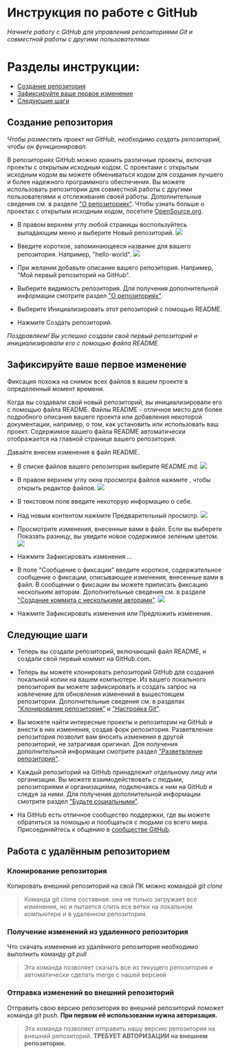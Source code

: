 # Инструкция по работе с GitHub

*Начните работу с GitHub для управления репозиториями Git и совместной работы с другими пользователями.* 

# Разделы инструкции: 
- [Создание репозитория](#создание-репозитория)
- [Зафиксируйте ваше первое изменение](#зафиксируйте-ваше-первое-изменение)
- [Следующие шаги](#следующие-шаги)

## Создание репозитория

*Чтобы разместить проект на GitHub, необходимо создать репозиторий, чтобы он функционировал.* 

В репозиториях GitHub можно хранить различные проекты, включая проекты с открытым исходным кодом. С проектами с открытым исходным кодом вы можете обмениваться кодом для создания лучшего и более надежного программного обеспечения. Вы можете использовать репозитории для совместной работы с другими пользователями и отслеживания своей работы. Дополнительные сведения см. в разделе ["О репозиториях"](https://docs.github.com/en/repositories/creating-and-managing-repositories/about-repositories). Чтобы узнать больше о проектах с открытым исходным кодом, посетите [OpenSource.org](https://opensource.org/about).

* В правом верхнем углу любой страницы воспользуйтесь  выпадающим меню и выберите Новый репозиторий. 
![](https://docs.github.com/assets/cb-31554/mw-1440/images/help/repository/repo-create.webp)

* Введите короткое, запоминающееся название для вашего репозитория. Например, "hello-world".
![](https://docs.github.com/assets/cb-61138/mw-1440/images/help/repository/create-repository-name.webp)

* При желании добавьте описание вашего репозитория. Например, "Мой первый репозиторий на GitHub".

* Выберите видимость репозитория. Для получения дополнительной информации смотрите раздел ["О репозиториях"](https://docs.github.com/en/repositories/creating-and-managing-repositories/about-repositories#about-repository-visibility).

* Выберите Инициализировать этот репозиторий с помощью README.

* Нажмите Создать репозиторий.

*Поздравляем! Вы успешно создали свой первый репозиторий и инициализировали его с помощью файла README.*

## Зафиксируйте ваше первое изменение

Фиксация похожа на снимок всех файлов в вашем проекте в определенный момент времени.

Когда вы создавали свой новый репозиторий, вы инициализировали его с помощью файла README. Файлы README - отличное место для более подробного описания вашего проекта или добавления некоторой документации, например, о том, как установить или использовать ваш проект. Содержимое вашего файла README автоматически отображается на главной странице вашего репозитория.

Давайте внесем изменения в файл README.

* В списке файлов вашего репозитория выберите README.md.
![](https://docs.github.com/assets/cb-21025/mw-1440/images/help/repository/create-commit-open-readme.webp)

* В правом верхнем углу окна просмотра файлов нажмите , чтобы открыть редактор файлов.
![](https://docs.github.com/assets/cb-47677/mw-1440/images/help/repository/edit-file-edit-button.webp)

* В текстовом поле введите некоторую информацию о себе.
* Над новым контентом нажмите Предварительный просмотр.
![](https://docs.github.com/assets/cb-35443/mw-1440/images/help/repository/edit-readme-preview-changes.webp)

* Просмотрите изменения, внесенные вами в файл. Если вы выберете Показать разницу, вы увидите новое содержимое зеленым цветом.
![](https://docs.github.com/assets/cb-32483/mw-1440/images/help/repository/create-commit-review.webp)

* Нажмите Зафиксировать изменения ...
* В поле "Сообщение о фиксации" введите короткое, содержательное сообщение о фиксации, описывающее изменения, внесенные вами в файл. В сообщении о фиксации вы можете приписать фиксацию нескольким авторам. Дополнительные сведения см. в разделе ["Создание коммита с несколькими авторами"](https://docs.github.com/en/pull-requests/collaborating-with-pull-requests/proposing-changes-to-your-work-with-pull-requests/creating-a-pull-request).
![](https://docs.github.com/assets/cb-27122/mw-1440/images/help/repository/choose-commit-branch.webp)
* Нажмите Зафиксировать изменения или Предложить изменения.

## Следующие шаги
* Теперь вы создали репозиторий, включающий файл README, и создали свой первый коммит на GitHub.com.

* Теперь вы можете клонировать репозиторий GitHub для создания локальной копии на вашем компьютере. Из вашего локального репозитория вы можете зафиксировать и создать запрос на извлечение для обновления изменений в вышестоящем репозитории. Дополнительные сведения см. в разделах ["Клонирование репозитория"](https://docs.github.com/en/repositories/creating-and-managing-repositories/cloning-a-repository) и ["Настройка Git"](https://docs.github.com/en/get-started/quickstart/set-up-git).

* Вы можете найти интересные проекты и репозитории на GitHub и внести в них изменения, создав форк репозитория. Разветвление репозитория позволит вам вносить изменения в другой репозиторий, не затрагивая оригинал. Для получения дополнительной информации смотрите раздел ["Разветвление репозитория"](https://docs.github.com/en/get-started/quickstart/fork-a-repo).

* Каждый репозиторий на GitHub принадлежит отдельному лицу или организации. Вы можете взаимодействовать с людьми, репозиториями и организациями, подключаясь к ним на GitHub и следуя за ними. Для получения дополнительной информации смотрите раздел ["Будьте социальными"](https://docs.github.com/en/get-started/quickstart/be-social).

* На GitHub есть отличное сообщество поддержки, где вы можете обратиться за помощью и пообщаться с людьми со всего мира. Присоединяйтесь к общению в [сообществе GitHub](https://github.com/orgs/community/discussions).

## Работа с удалённым репозиторием

### Клонирование репозитория
Копировать внешний репозиторий на свой ПК можно командой *git clone*

>Команда git clone составная: она не только загружает все изменения, но и пытается слить  все ветки на локальном компьютере и в удаленном репозитории.

### Получение изменений из удаленного репозитория
Что скачать изменения из удалённого репозитория необходимо выполнить команду *git pull*
>Эта команда позволяет скачать все из текущего репозитория и автоматически сделать merge с нашей версией

### Отправка изменений во внешний репозиторий
Отправить свою версию репозитория во внешний репозиторий поможет команда *git push*. **При первом её использовании нужна авторизация.**
>Эта команда позволяет отправить нашу версию репозитория на внешний репозиторий. **ТРЕБУЕТ АВТОРИЗАЦИИ на внешнем репозитории.**